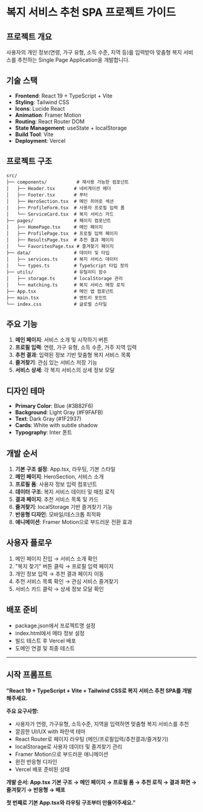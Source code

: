 # 복지 서비스 추천 SPA 프로젝트 가이드

## 프로젝트 개요
사용자의 개인 정보(연령, 가구 유형, 소득 수준, 지역 등)를 입력받아 맞춤형 복지 서비스를 추천하는 Single Page Application을 개발합니다.

## 기술 스택
- **Frontend**: React 19 + TypeScript + Vite
- **Styling**: Tailwind CSS
- **Icons**: Lucide React
- **Animation**: Framer Motion
- **Routing**: React Router DOM
- **State Management**: useState + localStorage
- **Build Tool**: Vite
- **Deployment**: Vercel

## 프로젝트 구조
```
src/
├── components/           # 재사용 가능한 컴포넌트
│   ├── Header.tsx       # 네비게이션 헤더
│   ├── Footer.tsx       # 푸터
│   ├── HeroSection.tsx  # 메인 히어로 섹션
│   ├── ProfileForm.tsx  # 사용자 프로필 입력 폼
│   └── ServiceCard.tsx  # 복지 서비스 카드
├── pages/               # 페이지 컴포넌트
│   ├── HomePage.tsx     # 메인 페이지
│   ├── ProfilePage.tsx  # 프로필 입력 페이지
│   ├── ResultsPage.tsx  # 추천 결과 페이지
│   └── FavoritesPage.tsx # 즐겨찾기 페이지
├── data/                # 데이터 및 타입
│   ├── services.ts      # 복지 서비스 데이터
│   └── types.ts         # TypeScript 타입 정의
├── utils/               # 유틸리티 함수
│   ├── storage.ts       # localStorage 관리
│   └── matching.ts      # 복지 서비스 매칭 로직
├── App.tsx              # 메인 앱 컴포넌트
├── main.tsx             # 엔트리 포인트
└── index.css            # 글로벌 스타일
```

## 주요 기능
1. **메인 페이지**: 서비스 소개 및 시작하기 버튼
2. **프로필 입력**: 연령, 가구 유형, 소득 수준, 거주 지역 입력
3. **추천 결과**: 입력된 정보 기반 맞춤형 복지 서비스 목록
4. **즐겨찾기**: 관심 있는 서비스 저장 기능
5. **서비스 상세**: 각 복지 서비스의 상세 정보 모달

## 디자인 테마
- **Primary Color**: Blue (#3B82F6)
- **Background**: Light Gray (#F9FAFB)
- **Text**: Dark Gray (#1F2937)
- **Cards**: White with subtle shadow
- **Typography**: Inter 폰트

## 개발 순서
1. **기본 구조 설정**: App.tsx, 라우팅, 기본 스타일
2. **메인 페이지**: HeroSection, 서비스 소개
3. **프로필 폼**: 사용자 정보 입력 컴포넌트
4. **데이터 구조**: 복지 서비스 데이터 및 매칭 로직
5. **결과 페이지**: 추천 서비스 목록 및 카드
6. **즐겨찾기**: localStorage 기반 즐겨찾기 기능
7. **반응형 디자인**: 모바일/데스크톱 최적화
8. **애니메이션**: Framer Motion으로 부드러운 전환 효과

## 사용자 플로우
1. 메인 페이지 진입 → 서비스 소개 확인
2. "복지 찾기" 버튼 클릭 → 프로필 입력 페이지
3. 개인 정보 입력 → 추천 결과 페이지 이동
4. 추천 서비스 목록 확인 → 관심 서비스 즐겨찾기
5. 서비스 카드 클릭 → 상세 정보 모달 확인

## 배포 준비
- package.json에서 프로젝트명 설정
- index.html에서 메타 정보 설정
- 빌드 테스트 후 Vercel 배포
- 도메인 연결 및 최종 테스트

---

## 시작 프롬프트

**"React 19 + TypeScript + Vite + Tailwind CSS로 복지 서비스 추천 SPA를 개발해주세요.**

**주요 요구사항:**
- 사용자가 연령, 가구유형, 소득수준, 지역을 입력하면 맞춤형 복지 서비스를 추천
- 깔끔한 UI/UX with 파란색 테마
- React Router로 페이지 라우팅 (메인/프로필입력/추천결과/즐겨찾기)
- localStorage로 사용자 데이터 및 즐겨찾기 관리
- Framer Motion으로 부드러운 애니메이션
- 완전 반응형 디자인
- Vercel 배포 준비된 상태

**개발 순서: App.tsx 기본 구조 → 메인 페이지 → 프로필 폼 → 추천 로직 → 결과 화면 → 즐겨찾기 → 반응형 → 배포**

**첫 번째로 기본 App.tsx와 라우팅 구조부터 만들어주세요."**